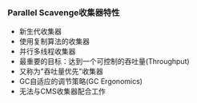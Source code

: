 ### Parallel Scavenge收集器特性 ###
* 新生代收集器
* 使用复制算法的收集器
* 并行多线程收集器
* 最重要的目标：达到一个可控制的吞吐量(Throughput)
* 又称为"吞吐量优先"收集器
* GC自适应的调节策略(GC Ergonomics)
* 无法与CMS收集器配合工作